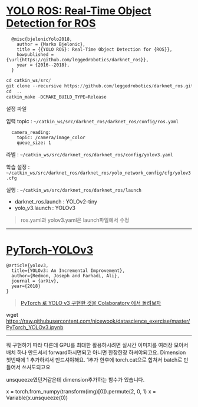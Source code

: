 # [YOLO ROS: Real-Time Object Detection for ROS](https://github.com/leggedrobotics/darknet_ros)

```
  @misc{bjelonicYolo2018,
    author = {Marko Bjelonic},
    title = {{YOLO ROS}: Real-Time Object Detection for {ROS}},
    howpublished = {\url{https://github.com/leggedrobotics/darknet_ros}},
    year = {2016--2018},
  }
```
 
```python   
cd catkin_ws/src/
git clone --recursive https://github.com/leggedrobotics/darknet_ros.git
cd  ..
catkin_make -DCMAKE_BUILD_TYPE=Release

```

설정 파일 

입력 topic : `~/catkin_ws/src/darknet_ros/darknet_ros/config/ros.yaml`
```
  camera_reading:
    topic: /camera/image_color
    queue_size: 1
```

라벨 : `~/catkin_ws/src/darknet_ros/darknet_ros/config/yolov3.yaml`


학습 설정 : `~/catkin_ws/src/darknet_ros/darknet_ros/yolo_network_config/cfg/yolov3.cfg`

실행 : `~/catkin_ws/src/darknet_ros/darknet_ros/launch`
- darknet_ros.launch : YOLOv2-tiny
- yolo_v3.launch : YOLOv3

> ros.yaml과 yolov3.yaml은 launch파일에서 수정 



---



# [PyTorch-YOLOv3](https://github.com/eriklindernoren/PyTorch-YOLOv3)

```
@article{yolov3,
  title={YOLOv3: An Incremental Improvement},
  author={Redmon, Joseph and Farhadi, Ali},
  journal = {arXiv},
  year={2018}
}
```

> [PyTorch 로 YOLO v3 구현한 것을 Colaboratory 에서 돌려보자](https://medium.com/@hyunseokjeong/pytorch-%EB%A1%9C-yolo-v3-%EA%B5%AC%ED%98%84%ED%95%9C-%EA%B2%83%EC%9D%84-colaboratory-%EC%97%90%EC%84%9C-%EB%8F%8C%EB%A0%A4%EB%B3%B4%EC%9E%90-5b99e847b420) 

wget https://raw.githubusercontent.com/nicewook/datascience_exercise/master/PyTorch_YOLOv3.ipynb

---

뭐 구현하기 따라 다른데 GPU를 최대한 활용하시려면 실시간 이미지를 여러장 모아서 배치 하나 만드셔서 forward하시면되고 아니면 한장한장 하셔야되고요. Dimension 첫번째에 1 추가하셔서 만드셔야해요. 1추가 한후에 torch.cat으로 합쳐서 batch로 만들어서 쓰셔도되고요

unsqueeze였던거같은데 dimension추가하는 함수가 있습니다.



x = torch.from_numpy(transform(img)[0]).permute(2, 0, 1)
      x = Variable(x.unsqueeze(0))



